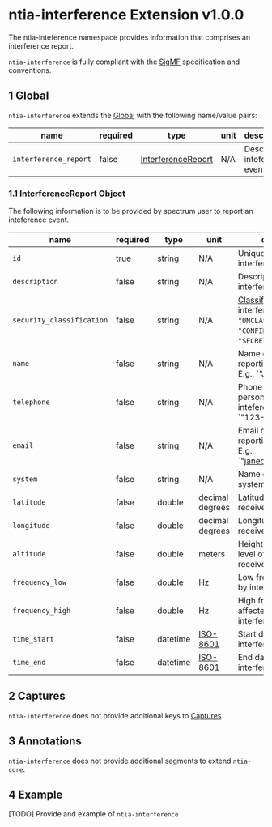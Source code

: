 # ntia-interference Extension v1.0.0
The ntia-inteference namespace provides information that comprises an interference report.

`ntia-interference` is fully compliant with the [SigMF](https://github.com/gnuradio/SigMF/blob/master/sigmf-spec.md#namespaces) specification and conventions.

## 1 Global
`ntia-interference` extends the [Global](https://github.com/gnuradio/SigMF/blob/master/sigmf-spec.md#global-object) with the following name/value pairs:

|name|required|type|unit|description|
|----|--------------|-------|-------|-----------|
|`interference_report`|false|[InterferenceReport](#11-interference-report-object)|N/A|Describes inteference event.|

### 1.1 InterferenceReport Object
The following information is to be provided by spectrum user to report an inteference event.

|name|required|type|unit|description|
|----|--------------|-------|-------|-----------|
|`id`|true|string|N/A|Unique id of the interference report.|
|`description`|false|string|N/A|Description of the interference.|
|`security_classification`|false|string|N/A|[Classification](https://en.wikipedia.org/wiki/Classified_information) of interference report. I.e., `"UNCLASSIFIED"`, `"CONFIDENTIAL"`, or `"SECRET"`.|
|`name`|false|string|N/A|Name of person reporting inteference. E.g., `"Jane Doe".|
|`telephone`|false|string|N/A|Phone number of person/office reporting inteference. E.g., `"123-456-7890".|
|`email`|false|string|N/A|Email of person/office reporting inteference. E.g., `"janedoe@agency.mil".|
|`system`|false|string|N/A|Name of affected system.|
|`latitude`|false|double|decimal degrees|Latitude of affected receiver.|
|`longitude`|false|double|decimal degrees|Longitude of affected receiver.|
|`altitude`|false|double|meters|Height above mean sea level of affected receiver.|
|`frequency_low`|false|double|Hz|Low frequency affected by interference.|
|`frequency_high`|false|double|Hz|High frequency affected by interference.|
|`time_start`|false|datetime|[ISO-8601](https://github.com/gnuradio/SigMF/blob/master/sigmf-spec.md#the-datetime-pair)|Start date/time of interference.|
|`time_end`|false|datetime|[ISO-8601](https://github.com/gnuradio/SigMF/blob/master/sigmf-spec.md#the-datetime-pair)|End date/time of interference.|

## 2 Captures
`ntia-interference` does not provide additional keys to [Captures](https://github.com/gnuradio/SigMF/blob/master/sigmf-spec.md#captures-array).

## 3 Annotations
`ntia-interference` does not provide additional segments to extend `ntia-core`.

## 4 Example
[TODO] Provide and example of `ntia-interference`
